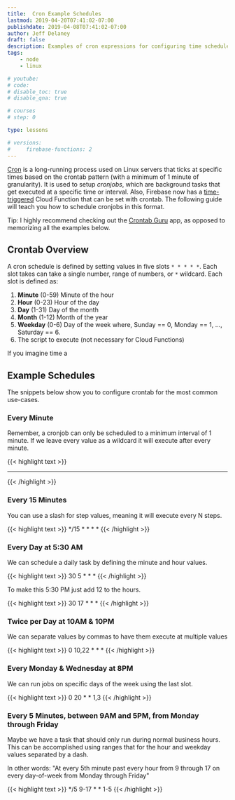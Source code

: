 ```yaml
---
title:  Cron Example Schedules
lastmod: 2019-04-20T07:41:02-07:00
publishdate: 2019-04-08T07:41:02-07:00
author: Jeff Delaney
draft: false
description: Examples of cron expressions for configuring time schedules and cronjobs.  
tags: 
    - node
    - linux

# youtube: 
# code: 
# disable_toc: true
# disable_qna: true

# courses
# step: 0

type: lessons

# versions: 
#     firebase-functions: 2
---
```


[Cron](https://en.wikipedia.org/wiki/Cron) is a long-running process used on Linux servers that ticks at specific times based on the crontab pattern (with a minimum of 1 minute of granularity). It is used to setup *cronjobs*, which are background tasks that get executed at a specific time or interval. Also, Firebase now has a [time-triggered](https://firebase.googleblog.com/2019/04/schedule-cloud-functions-firebase-cron.html) Cloud Function that can be set with crontab. The following guide will teach you how to schedule cronjobs in this format. 

Tip: I highly recommend checking out the [Crontab Guru](https://crontab.guru/every-weekday) app, as opposed to memorizing all the examples below. 

## Crontab Overview

A cron schedule is defined by setting values in five slots `* * * * *`. Each slot takes can take a single number, range of numbers, or `*` wildcard. Each slot is defined as:

1. **Minute** (0-59) Minute of the hour
2. **Hour**	(0-23) Hour of the day
3. **Day**	(1-31)	Day of the month
4. **Month** (1-12)	Month of the year
5. **Weekday** (0-6) Day of the week where, Sunday == 0, Monday == 1, ..., Saturday == 6. 
6. The script to execute (not necessary for Cloud Functions)

If you imagine time a 

## Example Schedules

The snippets below show you to configure crontab for the most common use-cases. 

### Every Minute

Remember, a cronjob can only be scheduled to a minimum interval of 1 minute. If we leave every value as a wildcard it will execute after every minute. 

{{< highlight text >}}
* * * * *
{{< /highlight >}}

### Every 15 Minutes

You can use a slash for step values, meaning it will execute every N steps. 

{{< highlight text >}}
*/15 * * * *
{{< /highlight >}}


### Every Day at 5:30 AM

We can schedule a daily task by defining the minute and hour values. 

{{< highlight text >}}
30 5 * * *
{{< /highlight >}}

To make this 5:30 PM just add 12 to the hours. 

{{< highlight text >}}
30 17 * * *
{{< /highlight >}}

### Twice per Day at 10AM & 10PM

We can separate values by commas to have them execute at multiple values

{{< highlight text >}}
0 10,22 * * *
{{< /highlight >}}

### Every Monday & Wednesday at 8PM

We can run jobs on specific days of the week using the last slot. 

{{< highlight text >}}
0 20 * * 1,3
{{< /highlight >}}


### Every 5 Minutes, between 9AM and 5PM, from Monday through Friday

Maybe we have a task that should only run during normal business hours. This can be accomplished using ranges that for the hour and weekday values separated by a dash. 

In other words: "At every 5th minute past every hour from 9 through 17 on every day-of-week from Monday through Friday"

{{< highlight text >}}
*/5 9-17 * * 1-5
{{< /highlight >}}
